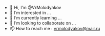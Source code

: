 - 👋 Hi, I’m @VrMolodyakov
- 👀 I’m interested in ...
- 🌱 I’m currently learning ...
- 💞️ I’m looking to collaborate on ...
- 📫 How to reach me : vrmolodyakov@mail.ru

<!---
VrMolodyakov/VrMolodyakov is a ✨ special ✨ repository because its `README.md` (this file) appears on your GitHub profile.
You can click the Preview link to take a look at your changes.
--->
